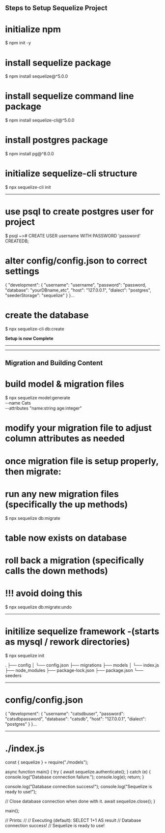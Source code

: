**Steps to Setup Sequelize Project**
---------

# initialize npm
$ npm init -y

# install sequelize package
$ npm install sequelize@^5.0.0

# install sequelize command line package
$ npm install sequelize-cli@^5.0.0

# install postgres package
$ npm install pg@^8.0.0

# initialize sequelize-cli structure
$ npx sequelize-cli init

---------

# use psql to create postgres user for project
$ psql
~># CREATE USER username WITH PASSWORD 'password' CREATEDB;

# alter config/config.json to correct settings
{
  "development": {
    "username": "username",
    "password": "password,
    "database": "yourDBname_etc",
    "host": "127.0.0.1",
    "dialect": "postgres",
    "seederStorage": "sequelize"
  }
}...

# create the database
$ npx sequelize-cli db:create


**Setup is now Complete**

---------
---------

**Migration and Building Content**
---------

# build model & migration files
$ npx sequelize model:generate \
--name Cats \
--attributes "name:string age:integer"

# modify your migration file to adjust column attributes as needed
# once migration file is setup properly, then migrate:

# run any new migration files (specifically the up methods)
$ npx sequelize db:migrate

# table now exists on database

# roll back a migration (specifically calls the down methods)
# !!! avoid doing this
$ npx sequelize db:migrate:undo



---------

# initilize sequelize framework -(starts as mysql / rework directories)
$ npx sequelize init

.
├── config
│   └── config.json
├── migrations
├── models
│   └── index.js
├── node_modules
├── package-lock.json
├── package.json
└── seeders

---------
# config/config.json
{
  "development": {
    "username": "catsdbuser",
    "password": "catsdbpassword",
    "database": "catsdb",
    "host": "127.0.0.1",
    "dialect": "postgres"
  }
}...


---------
# ./index.js
const { sequelize } = require("./models");

async function main() {
  try {
    await sequelize.authenticate();
  } catch (e) {
    console.log("Database connection failure.");
    console.log(e);
    return;
  }

  console.log("Database connection success!");
  console.log("Sequelize is ready to use!");

  // Close database connection when done with it.
  await sequelize.close();
}

main();

// Prints:
//
// Executing (default): SELECT 1+1 AS result
// Database connection success!
// Sequelize is ready to use!